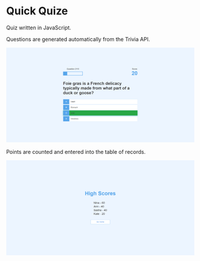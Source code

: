 # Quick Quize
Quiz written in JavaScript.

Questions are generated automatically from the Trivia API. 

![Screenshot](ScreenQuize.png)

Points are counted and entered into the table of records.

![HighScores](HighScores.png)

